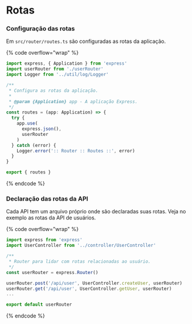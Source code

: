 # Rotas

### Configuração das rotas

Em `src/router/routes.ts` são configuradas as rotas da aplicação.

{% code overflow="wrap" %}
```typescript
import express, { Application } from 'express'
import userRouter from './userRouter'
import Logger from '../util/log/Logger'

/**
 * Configura as rotas da aplicação.
 *
 * @param {Application} app - A aplicação Express.
 */
const routes = (app: Application) => {
  try {
    app.use(
      express.json(),
      userRouter
    )
  } catch (error) {
    Logger.error(':: Router :: Routes ::', error)
  }
}

export { routes }
```
{% endcode %}

### Declaração das rotas da API

Cada API tem um arquivo próprio onde são declaradas suas rotas. Veja no exemplo as rotas da API de usuários.

{% code overflow="wrap" %}
```typescript
import express from 'express'
import UserController from '../controller/UserController'

/**
 * Router para lidar com rotas relacionadas ao usuário.
 */
const userRouter = express.Router()

userRouter.post('/api/user', UserController.createUser, userRouter)
userRouter.get('/api/user', UserController.getUser, userRouter)
...

export default userRouter
```
{% endcode %}
